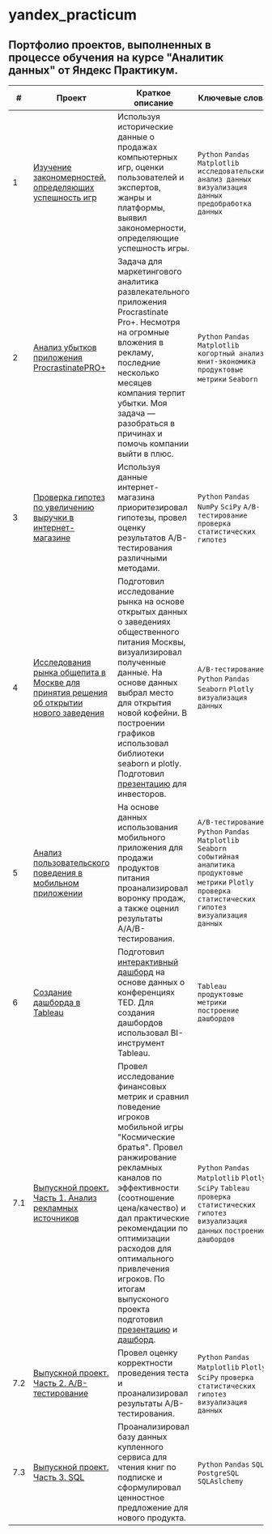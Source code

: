 # yandex_practicum
## Портфолио проектов, выполненных в процессе обучения на курсе "Аналитик данных" от Яндекс Практикум.

| # | Проект | Краткое описание | Ключевые слова |
| --- | --- | --- | --- |
| 1 | [Изучение закономерностей, определяющих успешность игр]() | Используя исторические данные о продажах компьютерных игр, оценки пользователей и экспертов, жанры и платформы, выявил закономерности, определяющие успешность игры. | `Python` `Pandas` `Matplotlib` `исследовательский анализ данных` `визуализация данных` `предобработка данных` |
| 2 | [Анализ убытков приложения ProcrastinatePRO+]() | Задача для маркетингового аналитика развлекательного приложения Procrastinate Pro+. Несмотря на огромные вложения в рекламу, последние несколько месяцев компания терпит убытки. Моя задача — разобраться в причинах и помочь компании выйти в плюс. | `Python` `Pandas` `Matplotlib` `когортный анализ` `юнит-экономика` `продуктовые метрики` `Seaborn` |
| 3 | [Проверка гипотез по увеличению выручки в интернет-магазине]() | Используя данные интернет-магазина приоритезировал гипотезы, провел оценку результатов A/B-тестирования различными методами. | `Python` `Pandas` `NumPy` `SciPy` `А/В-тестирование` `проверка статистических гипотез` |
| 4 | [Исследования рынка общепита в Москве для принятия решения об открытии нового заведения]() | Подготовил исследование рынка на основе открытых данных о заведениях общественного питания Москвы, визуализировал полученные данные. На основе данных выбрал место для открытия новой кофейни. В построении графиков использовал библиотеки seaborn и plotly. Подготовил [презентацию]() для инвесторов. | `А/В-тестирование` `Python` `Pandas` `Seaborn` `Plotly` `визуализация данных` |
| 5 | [Анализ пользовательского поведения в мобильном приложении]() | На основе данных использования мобильного приложения для продажи продуктов питания проанализировал воронку продаж, а также оценил результаты A/A/B-тестирования. | `А/В-тестирование` `Python` `Pandas` `Matplotlib` `Seaborn` `событийная аналитика` `продуктовые метрики` `Plotly` `проверка статистических гипотез` `визуализация данных` |
| 6 | [Создание дашборда в Tableau]() | Подготовил [интерактивный дашборд](https://public.tableau.com/app/profile/alexey.barashkov/viz/project_ted/sheet0?publish=yes) на основе данных о конференциях TED. Для создания дашбордов использовал BI-инструмент Tableau. | `Tableau` `продуктовые метрики` `построение дашбордов` |
| 7.1 | [Выпускной проект. Часть 1. Анализ рекламных источников]() | Провел исследование финансовых метрик и сравнил поведение игроков мобильной игры "Космические братья". Провел ранжирование рекламных каналов по эффективности (соотношение цена/качество) и дал практические рекомендации по оптимизации расходов для оптимального привлечения игроков. По итогам выпусконого проекта подготовил [презентацию]() и [дашборд](https://public.tableau.com/app/profile/alexey.barashkov/viz/project_space_brothers/sheet2?publish=yes). | `Python` `Pandas` `Matplotlib` `Plotly` `SciPy` `Tableau` `проверка статистических гипотез` `визуализация данных` `построение дашбордов` |
| 7.2 | [Выпускной проект. Часть 2. А/В-тестирование]() | Провел оценку корректности проведения теста и проанализировал результаты А/В-тестирования. | `Python` `Pandas` `Matplotlib` `Plotly` `SciPy` `проверка статистических гипотез` `визуализация данных` |
| 7.3 | [Выпускной проект. Часть 3. SQL]() | Проанализировал базу данных купленного сервиса для чтения книг по подписке и сформулировал ценностное предложение для нового продукта. | `Python` `Pandas` `SQL` `PostgreSQL` `SQLAslchemy` |
